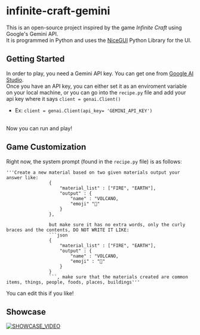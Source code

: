 # infinite-craft-gemini
This is an open-source project inspired by the game _Infinite Craft_ using Google's Gemini API.\
It is programmed in Python and uses the [NiceGUI](https://nicegui.io/) Python Library for the UI.

## Getting Started
In order to play, you need a Gemini API key. You can get one from [Google AI Studio](https://aistudio.google.com/).\
Once you have an API key, you can either set it as an enviroment variable on your local machine, or you can go into the `recipe.py` file and add your api key where it says `client = genai.Client()`
  * Ex: `client = genai.Client(api_key= 'GEMINI_API_KEY')`
<br />
Now you can run and play!

## Game Customization
Right now, the system prompt (found in the `recipe.py` file) is as follows:
```
'''Create a new material based on two given materials output your answer like:    
                {
                    "material_list" : ["FIRE", "EARTH"],
                    "output" : {
                        "name" : "VOLCANO,
                        "emoji" "🌋"
                    }
                },
                
                but make sure it has no extra words, only the curly braces and the contents, DO NOT WRITE IT LIKE:
                ```json
                {
                    "material_list" : ["FIRE", "EARTH"],
                    "output" : {
                        "name" : "VOLCANO,
                        "emoji" : "🌋"
                    }
                }
                ```, make sure that the materials created are common items, things, people, foods, places, buildings'''
```
You can edit this if you like!

## Showcase
[![SHOWCASE_VIDEO](https://img.youtube.com/vi/K45yoS99AYQ/0.jpg)](https://youtu.be/K45yoS99AYQ?si=3cyhoWllvxRIn7lz)
